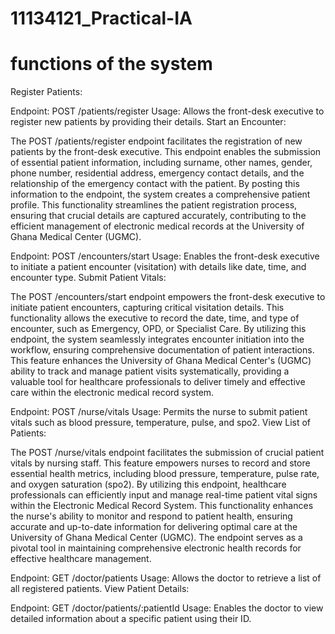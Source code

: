 # 11134121_Practical-IA
# functions of the system
Register Patients:

Endpoint: POST /patients/register
Usage: Allows the front-desk executive to register new patients by providing their details.
Start an Encounter:

The POST /patients/register endpoint facilitates the registration of new patients by the front-desk executive. This endpoint enables the submission of essential patient information, including surname, other names, gender, phone number, residential address, emergency contact details, and the relationship of the emergency contact with the patient. By posting this information to the endpoint, the system creates a comprehensive patient profile. This functionality streamlines the patient registration process, ensuring that crucial details are captured accurately, contributing to the efficient management of electronic medical records at the University of Ghana Medical Center (UGMC).

Endpoint: POST /encounters/start
Usage: Enables the front-desk executive to initiate a patient encounter (visitation) with details like date, time, and encounter type.
Submit Patient Vitals:

The POST /encounters/start endpoint empowers the front-desk executive to initiate patient encounters, capturing critical visitation details. This functionality allows the executive to record the date, time, and type of encounter, such as Emergency, OPD, or Specialist Care. By utilizing this endpoint, the system seamlessly integrates encounter initiation into the workflow, ensuring comprehensive documentation of patient interactions. This feature enhances the University of Ghana Medical Center's (UGMC) ability to track and manage patient visits systematically, providing a valuable tool for healthcare professionals to deliver timely and effective care within the electronic medical record system.

Endpoint: POST /nurse/vitals
Usage: Permits the nurse to submit patient vitals such as blood pressure, temperature, pulse, and spo2.
View List of Patients:

The POST /nurse/vitals endpoint facilitates the submission of crucial patient vitals by nursing staff. This feature empowers nurses to record and store essential health metrics, including blood pressure, temperature, pulse rate, and oxygen saturation (spo2). By utilizing this endpoint, healthcare professionals can efficiently input and manage real-time patient vital signs within the Electronic Medical Record System. This functionality enhances the nurse's ability to monitor and respond to patient health, ensuring accurate and up-to-date information for delivering optimal care at the University of Ghana Medical Center (UGMC). The endpoint serves as a pivotal tool in maintaining comprehensive electronic health records for effective healthcare management.

Endpoint: GET /doctor/patients
Usage: Allows the doctor to retrieve a list of all registered patients.
View Patient Details:

Endpoint: GET /doctor/patients/:patientId
Usage: Enables the doctor to view detailed information about a specific patient using their ID.
